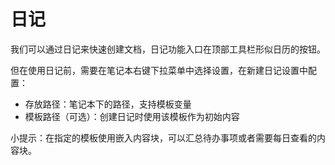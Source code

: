 # 日记

我们可以通过日记来快速创建文档，日记功能入口在顶部工具栏形似日历的按钮。

但在使用日记前，需要在笔记本右键下拉菜单中选择设置，在新建日记设置中配置：

* 存放路径：笔记本下的路径，支持模板变量
* 模板路径（可选）：创建日记时使用该模板作为初始内容

小提示：在指定的模板使用嵌入内容块，可以汇总待办事项或者需要每日查看的内容块。
